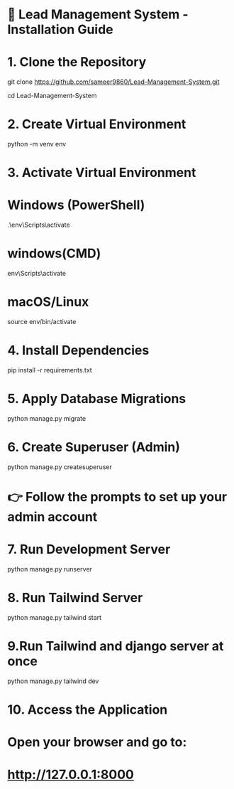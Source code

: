 # 🚀 Lead Management System - Installation Guide

# 1. Clone the Repository
git clone https://github.com/sameer9860/Lead-Management-System.git

cd Lead-Management-System

# 2. Create Virtual Environment
python -m venv env

# 3. Activate Virtual Environment
# Windows (PowerShell)
.\env\Scripts\activate
# windows(CMD)
env\Scripts\activate
# macOS/Linux
source env/bin/activate

# 4. Install Dependencies
pip install -r requirements.txt

# 5. Apply Database Migrations
python manage.py migrate

# 6. Create Superuser (Admin)
python manage.py createsuperuser
# 👉 Follow the prompts to set up your admin account

# 7. Run Development Server
python manage.py runserver

# 8. Run Tailwind Server
python manage.py tailwind start 

# 9.Run Tailwind and django server at once 
python manage.py tailwind dev

# 10. Access the Application
# Open your browser and go to:
# http://127.0.0.1:8000
